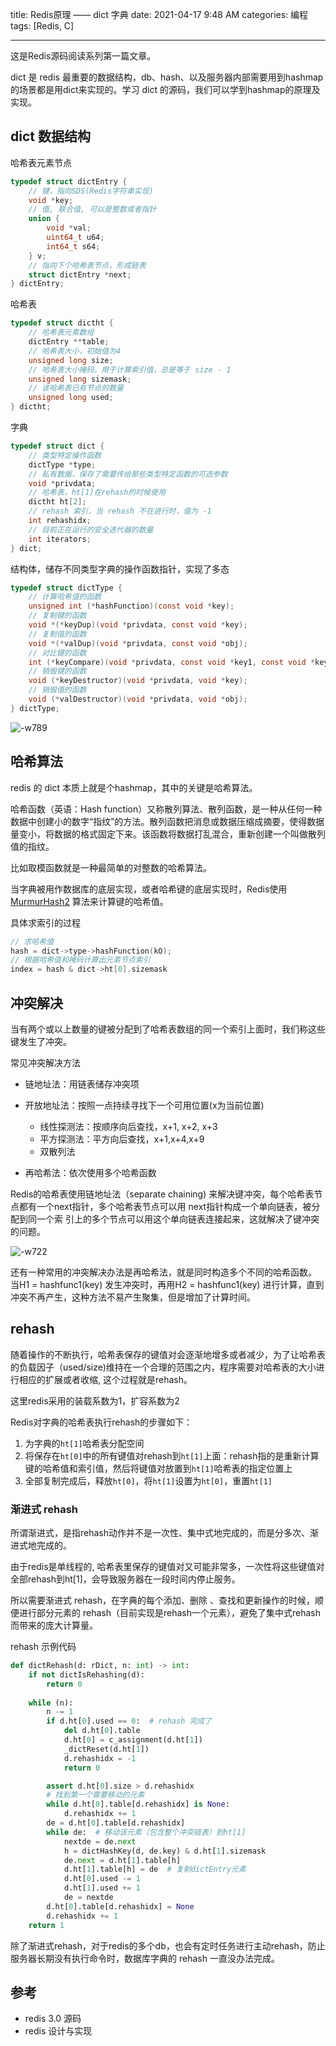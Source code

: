 title: Redis原理 —— dict 字典
date: 2021-04-17 9:48 AM
categories: 编程
tags: [Redis, C]

----

这是Redis源码阅读系列第一篇文章。

dict 是 redis 最重要的数据结构，db、hash、以及服务器内部需要用到hashmap的场景都是用dict来实现的。学习 dict 的源码，我们可以学到hashmap的原理及实现。
<!--more-->

## dict 数据结构
哈希表元素节点
```c
typedef struct dictEntry {
    // 键，指向SDS(Redis字符串实现)
    void *key;
    // 值, 联合值, 可以是整数或者指针
    union {
        void *val;
        uint64_t u64;
        int64_t s64;
    } v;
    // 指向下个哈希表节点，形成链表
    struct dictEntry *next;
} dictEntry;
```

哈希表
```c
typedef struct dictht {
    // 哈希表元素数组
    dictEntry **table;
    // 哈希表大小，初始值为4
    unsigned long size;
    // 哈希表大小掩码，用于计算索引值，总是等于 size - 1
    unsigned long sizemask;
    // 该哈希表已有节点的数量
    unsigned long used;
} dictht;
```

字典
```c
typedef struct dict {
    // 类型特定操作函数
    dictType *type;
    // 私有数据，保存了需要传给那些类型特定函数的可选参数
    void *privdata;
    // 哈希表，ht[1]在rehash的时候使用
    dictht ht[2];
    // rehash 索引，当 rehash 不在进行时，值为 -1
    int rehashidx; 
    // 目前正在运行的安全迭代器的数量
    int iterators;
} dict;
```

结构体，储存不同类型字典的操作函数指针，实现了多态
```c
typedef struct dictType {
    // 计算哈希值的函数
    unsigned int (*hashFunction)(const void *key);
    // 复制键的函数
    void *(*keyDup)(void *privdata, const void *key);
    // 复制值的函数
    void *(*valDup)(void *privdata, const void *obj);
    // 对比键的函数
    int (*keyCompare)(void *privdata, const void *key1, const void *key2);
    // 销毁键的函数
    void (*keyDestructor)(void *privdata, void *key);
    // 销毁值的函数
    void (*valDestructor)(void *privdata, void *obj);
} dictType;
```

![-w789](http://image.runjf.com/mweb/2021-04-18-16187320239054.jpg)

## 哈希算法
redis 的 dict 本质上就是个hashmap，其中的关键是哈希算法。

哈希函数（英语：Hash function）又称散列算法、散列函数，是一种从任何一种数据中创建小的数字“指纹”的方法。散列函数把消息或数据压缩成摘要，使得数据量变小，将数据的格式固定下来。该函数将数据打乱混合，重新创建一个叫做散列值的指纹。

比如取模函数就是一种最简单的对整数的哈希算法。

当字典被用作数据库的底层实现，或者哈希键的底层实现时，Redis使用 [MurmurHash2](https://zh.wikipedia.org/wiki/Murmur%E5%93%88%E5%B8%8C) 算法来计算键的哈希值。

具体求索引的过程

```c
// 求哈希值
hash = dict->type->hashFunction(kO);
// 根据哈希值和掩码计算出元素节点索引
index = hash & dict->ht[0].sizemask
```

## 冲突解决
当有两个或以上数量的键被分配到了哈希表数组的同一个索引上面时，我们称这些键发生了冲突。

常见冲突解决方法

- 链地址法：用链表储存冲突项
- 开放地址法：按照一点持续寻找下一个可用位置(x为当前位置)
    + 线性探测法：按顺序向后查找，x+1, x+2, x+3
    + 平方探测法：平方向后查找，x+1,x+4,x+9
    + 双散列法

- 再哈希法：依次使用多个哈希函数

Redis的哈希表使用链地址法（separate chaining) 来解决键冲突，每个哈希表节点都有一个next指针，多个哈希表节点可以用 next指针构成一个单向链表，被分配到同一个索 引上的多个节点可以用这个单向链表连接起来，这就解决了键冲突的问题。

![-w722](http://image.runjf.com/mweb/2021-04-18-16187328149108.jpg)

还有一种常用的冲突解决办法是再哈希法，就是同时构造多个不同的哈希函数。
当H1 = hashfunc1(key) 发生冲突时，再用H2 = hashfunc1(key) 进行计算，直到冲突不再产生，这种方法不易产生聚集，但是增加了计算时间。

## rehash 
随着操作的不断执行，哈希表保存的键值对会逐渐地增多或者减少，为了让哈希表的负载因子（used/size)维持在一个合理的范围之内，程序需要对哈希表的大小进行相应的扩展或者收缩, 这个过程就是rehash。

这里redis采用的装载系数为1，扩容系数为2

Redis对字典的哈希表执行rehash的步骤如下：
1. 为字典的`ht[1]`哈希表分配空间
2. 将保存在`ht[0]`中的所有键值对rehash到`ht[1]`上面：rehash指的是重新计算键的哈希值和索引值，然后将键值对放置到`ht[1]`哈希表的指定位置上
3. 全部复制完成后，释放`ht[0]`，将`ht[1]`设置为`ht[0]`，重置`ht[1]`

### 渐进式 rehash
所谓渐进式，是指rehash动作并不是一次性、集中式地完成的，而是分多次、渐进式地完成的。

由于redis是单线程的, 哈希表里保存的键值对又可能非常多，一次性将这些键值对全部rehash到ht[1]，会导致服务器在一段时间内停止服务。

所以需要渐进式 rehash，在字典的每个添加、删除 、查找和更新操作的时候，顺便进行部分元素的 rehash（目前实现是rehash一个元素），避免了集中式rehash而带来的庞大计算量。

rehash 示例代码
```python
def dictRehash(d: rDict, n: int) -> int:
    if not dictIsRehashing(d):  
        return 0
        
    while (n):
        n -= 1
        if d.ht[0].used == 0:  # rehash 完成了
            del d.ht[0].table
            d.ht[0] = c_assignment(d.ht[1])
            _dictReset(d.ht[1])
            d.rehashidx = -1
            return 0

        assert d.ht[0].size > d.rehashidx
        # 找到第一个需要移动的元素
        while d.ht[0].table[d.rehashidx] is None:
            d.rehashidx += 1
        de = d.ht[0].table[d.rehashidx]
        while de:  # 移动该元素（包含整个冲突链表）到ht[1]
            nextde = de.next
            h = dictHashKey(d, de.key) & d.ht[1].sizemask
            de.next = d.ht[1].table[h]
            d.ht[1].table[h] = de  # 复制dictEntry元素
            d.ht[0].used -= 1
            d.ht[1].used += 1
            de = nextde
        d.ht[0].table[d.rehashidx] = None
        d.rehashidx += 1
    return 1
```

除了渐进式rehash，对于redis的多个db，也会有定时任务进行主动rehash，防止服务器长期没有执行命令时，数据库字典的 rehash 一直没办法完成。

## 参考
- redis 3.0 源码
- redis 设计与实现
